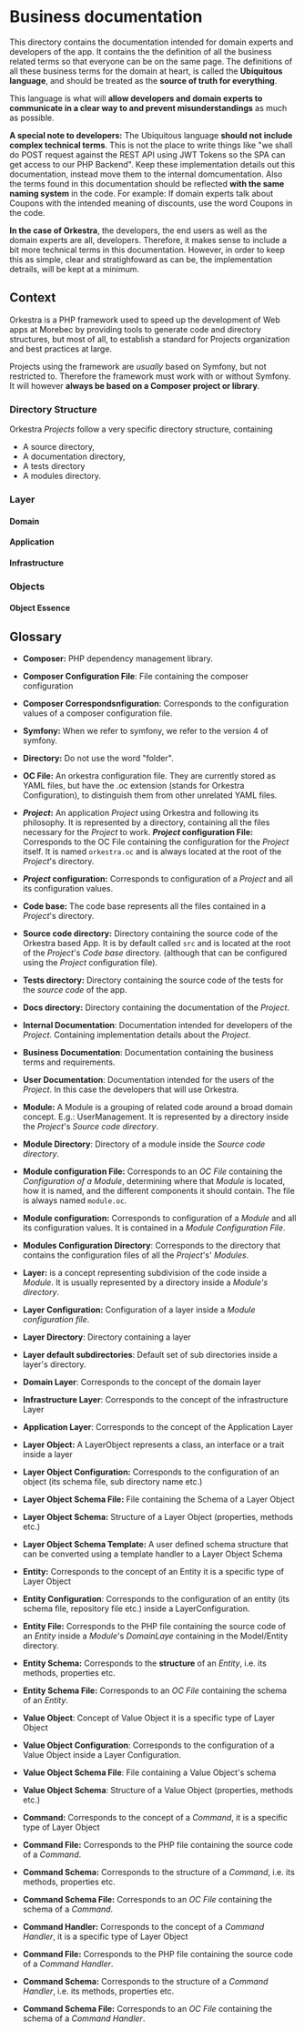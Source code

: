 # Business documentation
This directory contains the documentation intended for domain experts and developers of the app.
It contains the the definition of all the business related terms so that everyone can be on the same page.
The definitions of all these business terms for the domain at heart, is called the **Ubiquitous language**,
and should be treated as the **source of truth for everything**.

This language is what will **allow developers and domain experts to communicate in a clear way to and prevent
misunderstandings** as much as possible.


**A special note to developers:** The Ubiquitous language **should not include complex technical terms**.
This is not the place to write things like "we shall do POST request against the REST API using JWT Tokens 
so the SPA can get access to our PHP Backend". Keep these implementation details out this documentation, instead
move them to the internal domcumentation. Also the terms found in this documentation should be reflected
**with the same naming system** in the code. For example: If domain experts talk about Coupons with the intended meaning
of discounts, use the word Coupons in the code.


**In the case of Orkestra**, the developers, the end users as well as the domain experts are all, developers. 
Therefore, it makes sense to include a bit more technical terms in this documentation. However, in order to 
keep this as simple, clear and stratighfoward as can be, the implementation detrails, will be kept at a minimum.

## Context
Orkestra is a PHP framework used to speed up the development of Web apps at Morebec by providing
tools to generate code and directory structures, but most of all, to establish a standard for Projects
organization and best practices at large.

Projects using the framework are *usually* based on Symfony, but not restricted to. 
Therefore the framework must work with or without Symfony. 
It will however **always be based on a Composer project or library**.

### Directory Structure
Orkestra *Projects* follow a very specific directory structure, containing 
- A source directory, 
- A documentation directory,
- A tests directory
- A modules directory.

### Layer

#### Domain
#### Application
#### Infrastructure

### Objects
#### Object Essence

## Glossary
- **Composer:** PHP dependency management library.
- **Composer Configuration File**: File containing the composer configuration
- **Composer Correspondsnfiguration**: Corresponds to the configuration values of a composer configuration file.

- **Symfony:** When we refer to symfony, we refer to the version 4 of symfony.

- **Directory:** Do not use the word "folder".

- **OC File:** An orkestra configuration file. They are currently stored as YAML files, but have the .oc extension (stands for Orkestra Configuration), to distinguish them from other unrelated YAML files.

- ***Project*:** An application *Project* using Orkestra and following its philosophy. It is represented by a directory, containing
all the files necessary for the *Project* to work.
***Project* configuration File:** Corresponds to the OC File containing the configuration for the *Project* itself. It is named
`orkestra.oc` and is always located at the root of the *Project*'s directory.
- ***Project* configuration:** Corresponds to configuration of a *Project* and all its configuration values.

- **Code base:** The code base represents all the files contained in a *Project*'s directory.
- **Source code directory:** Directory containing the source code of the Orkestra based App. It is by default called `src` and is located at the root of the *Project*'s *Code base* directory.
(although that can be configured using the *Project* configuration file). 

- **Tests directory:** Directory containing the source code of the tests for the *source code* of the app.
- **Docs directory:** Directory containing the documentation of the *Project*.
- **Internal Documentation**: Documentation intended for developers of the *Project*. Containing implementation details about the *Project*.
- **Business Documentation**: Documentation containing the business terms and requirements.
- **User Documentation**: Documentation intended for the users of the *Project*. In this case the developers that will use Orkestra.

- **Module:** A Module is a grouping of related code around a broad domain concept. E.g.: UserManagement. It is represented by a directory inside the *Project*'s *Source code directory*.
- **Module Directory**: Directory of a module inside the *Source code directory*.
- **Module configuration File:** Corresponds to an *OC File* containing the *Configuration of a Module*, determining where that *Module* is located, how it is named, and the different components it should contain. The file is always named `module.oc`.
- **Module configuration:** Corresponds to configuration of a *Module* and all its configuration values. It is contained in a *Module Configuration File*.
- **Modules Configuration Directory**: Corresponds to the directory that contains the configuration files of all the *Project*'s' *Modules*.

- **Layer:** is a concept representing subdivision of the code inside a *Module*. It is usually represented by a directory inside a *Module's directory*.
- **Layer Configuration:** Configuration of a layer inside a *Module configuration file*.
- **Layer Directory**: Directory containing a layer
- **Layer default subdirectories**: Default set of sub directories inside a layer's directory.


- **Domain Layer**: Corresponds to the concept of the domain layer
- **Infrastructure Layer**: Corresponds to the concept of the infrastructure Layer
- **Application Layer**: Corresponds to the concept of the Application Layer

- **Layer Object:** A LayerObject represents a class, an interface or a trait inside a layer
- **Layer Object Configuration:** Corresponds to the configuration of an object (its schema file, sub directory name etc.)
- **Layer Object Schema File:** File containing the Schema of a Layer Object
- **Layer Object Schema:** Structure of a Layer Object (properties, methods etc.)
- **Layer Object Schema Template:** A user defined schema structure that can be converted using a template handler to a Layer Object Schema


- **Entity:** Corresponds to the concept of an Entity it is a specific type of Layer Object
- **Entity Configuration**: Corresponds to the configuration of an entity (its schema file, repository file etc.) inside a LayerConfiguration.
- **Entity File:** Corresponds to the PHP file containing the source code of an *Entity* inside a *Module*'s *DomainLaye* containing in the Model/Entity directory.
- **Entity Schema:** Corresponds to the **structure** of an *Entity*, i.e. its methods, properties etc.
- **Entity Schema File:** Corresponds to an *OC File* containing the schema of an *Entity*.

- **Value Object**: Concept of Value Object it is a specific type of Layer Object
- **Value Object Configuration**: Corresponds to the configuration of a Value Object inside a Layer Configuration. 
- **Value Object Schema File**: File containing a Value Object's schema 
- **Value Object Schema**: Structure of a Value Object (properties, methods etc.)

- **Command:** Corresponds to the concept of a *Command*, it is a specific type of Layer Object
- **Command File:** Corresponds to the PHP file containing the source code of a *Command*.
- **Command Schema:** Corresponds to the structure of a *Command*, i.e. its methods, properties etc.
- **Command Schema File:** Corresponds to an *OC File* containing the schema of a *Command*.

- **Command Handler:** Corresponds to the concept of a *Command Handler*, it is a specific type of Layer Object
- **Command File:** Corresponds to the PHP file containing the source code of a *Command Handler*.
- **Command Schema:** Corresponds to the structure of a *Command Handler*, i.e. its methods, properties etc.
- **Command Schema File:** Corresponds to an *OC File* containing the schema of a *Command Handler*.




